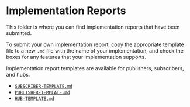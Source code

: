# Implementation Reports

This folder is where you can find implementation reports that have been submitted.

To submit your own implementation report, copy the appropriate template file to a new `.md` file with the name of your implementation, and check the boxes for any features that your implementation supports.

Implementation report templates are available for publishers, subscribers, and hubs.

* [`SUBSCRIBER-TEMPLATE.md`](SUBSCRIBER-TEMPLATE.md)
* [`PUBLISHER-TEMPLATE.md`](PUBLISHER-TEMPLATE.md)
* [`HUB-TEMPLATE.md`](HUB-TEMPLATE.md)
